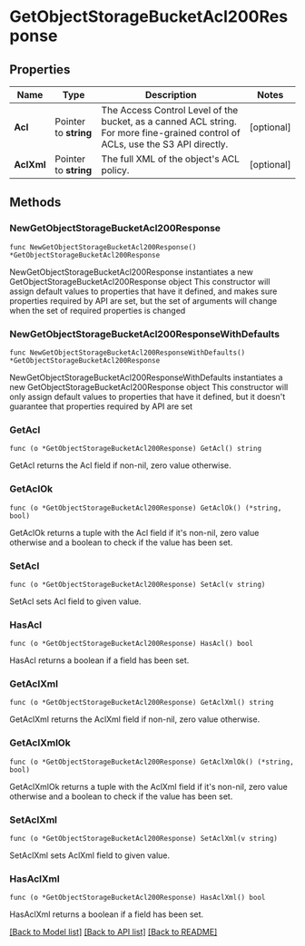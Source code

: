 # GetObjectStorageBucketAcl200Response

## Properties

Name | Type | Description | Notes
------------ | ------------- | ------------- | -------------
**Acl** | Pointer to **string** | The Access Control Level of the bucket, as a canned ACL string. For more fine-grained control of ACLs, use the S3 API directly. | [optional] 
**AclXml** | Pointer to **string** | The full XML of the object&#39;s ACL policy. | [optional] 

## Methods

### NewGetObjectStorageBucketAcl200Response

`func NewGetObjectStorageBucketAcl200Response() *GetObjectStorageBucketAcl200Response`

NewGetObjectStorageBucketAcl200Response instantiates a new GetObjectStorageBucketAcl200Response object
This constructor will assign default values to properties that have it defined,
and makes sure properties required by API are set, but the set of arguments
will change when the set of required properties is changed

### NewGetObjectStorageBucketAcl200ResponseWithDefaults

`func NewGetObjectStorageBucketAcl200ResponseWithDefaults() *GetObjectStorageBucketAcl200Response`

NewGetObjectStorageBucketAcl200ResponseWithDefaults instantiates a new GetObjectStorageBucketAcl200Response object
This constructor will only assign default values to properties that have it defined,
but it doesn't guarantee that properties required by API are set

### GetAcl

`func (o *GetObjectStorageBucketAcl200Response) GetAcl() string`

GetAcl returns the Acl field if non-nil, zero value otherwise.

### GetAclOk

`func (o *GetObjectStorageBucketAcl200Response) GetAclOk() (*string, bool)`

GetAclOk returns a tuple with the Acl field if it's non-nil, zero value otherwise
and a boolean to check if the value has been set.

### SetAcl

`func (o *GetObjectStorageBucketAcl200Response) SetAcl(v string)`

SetAcl sets Acl field to given value.

### HasAcl

`func (o *GetObjectStorageBucketAcl200Response) HasAcl() bool`

HasAcl returns a boolean if a field has been set.

### GetAclXml

`func (o *GetObjectStorageBucketAcl200Response) GetAclXml() string`

GetAclXml returns the AclXml field if non-nil, zero value otherwise.

### GetAclXmlOk

`func (o *GetObjectStorageBucketAcl200Response) GetAclXmlOk() (*string, bool)`

GetAclXmlOk returns a tuple with the AclXml field if it's non-nil, zero value otherwise
and a boolean to check if the value has been set.

### SetAclXml

`func (o *GetObjectStorageBucketAcl200Response) SetAclXml(v string)`

SetAclXml sets AclXml field to given value.

### HasAclXml

`func (o *GetObjectStorageBucketAcl200Response) HasAclXml() bool`

HasAclXml returns a boolean if a field has been set.


[[Back to Model list]](../README.md#documentation-for-models) [[Back to API list]](../README.md#documentation-for-api-endpoints) [[Back to README]](../README.md)


